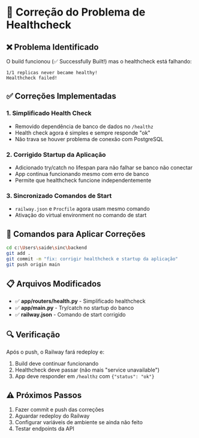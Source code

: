 # 🔧 Correção do Problema de Healthcheck

## ❌ Problema Identificado

O build funcionou (✅ Successfully Built!) mas o healthcheck está falhando:
```
1/1 replicas never became healthy!
Healthcheck failed!
```

## ✅ Correções Implementadas

### 1. Simplificado Health Check
- Removido dependência de banco de dados no `/healthz`
- Health check agora é simples e sempre responde "ok"
- Não trava se houver problema de conexão com PostgreSQL

### 2. Corrigido Startup da Aplicação
- Adicionado try/catch no lifespan para não falhar se banco não conectar
- App continua funcionando mesmo com erro de banco
- Permite que healthcheck funcione independentemente

### 3. Sincronizado Comandos de Start
- `railway.json` e `Procfile` agora usam mesmo comando
- Ativação do virtual environment no comando de start

## 🚀 Comandos para Aplicar Correções

```bash
cd c:\Users\saide\sinc\backend
git add .
git commit -m "fix: corrigir healthcheck e startup da aplicação"
git push origin main
```

## 📋 Arquivos Modificados

- ✅ **app/routers/health.py** - Simplificado healthcheck
- ✅ **app/main.py** - Try/catch no startup do banco
- ✅ **railway.json** - Comando de start corrigido

## 🔍 Verificação

Após o push, o Railway fará redeploy e:
1. Build deve continuar funcionando
2. Healthcheck deve passar (não mais "service unavailable")
3. App deve responder em `/healthz` com `{"status": "ok"}`

## ⚠️ Próximos Passos

1. Fazer commit e push das correções
2. Aguardar redeploy do Railway
3. Configurar variáveis de ambiente se ainda não feito
4. Testar endpoints da API

